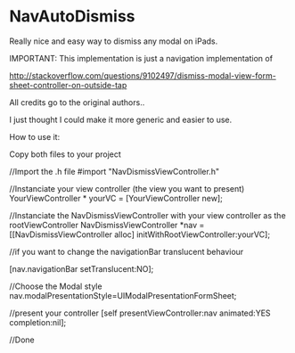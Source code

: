 NavAutoDismiss
==============

Really nice and easy way to dismiss any modal on iPads.

IMPORTANT:
This implementation is just a navigation implementation of 

http://stackoverflow.com/questions/9102497/dismiss-modal-view-form-sheet-controller-on-outside-tap

All credits go to the original authors..

I just thought I could make it more generic and easier to use.

How to use it:

Copy both files to your project


//Import the .h file
#import "NavDismissViewController.h"


//Instanciate your view controller (the view you want to present)
YourViewController * yourVC = [YourViewController new];

//Instanciate the NavDismissViewController with your view controller as the rootViewController
NavDismissViewController *nav = [[NavDismissViewController alloc] initWithRootViewController:yourVC];

//if you want to change the navigationBar translucent behaviour

[nav.navigationBar setTranslucent:NO];

//Choose the Modal style
nav.modalPresentationStyle=UIModalPresentationFormSheet;

//present your controller
[self presentViewController:nav animated:YES completion:nil];

//Done
